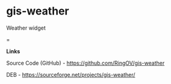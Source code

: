 gis-weather
===========

Weather widget

=

**Links**

Source Code (GitHub) - https://github.com/RingOV/gis-weather

DEB - https://sourceforge.net/projects/gis-weather/
